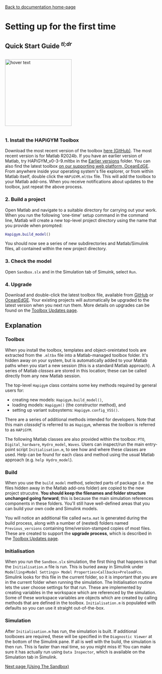 [Back to documentation home-page](https://github.com/HAPiWEC/HAPiGYM_docs/blob/main/README.md)

# Setting up for the first time

## Quick Start Guide <sup>*tl;dr*</sup>


<p style="display:inline-block;">
  <img align="left" src="https://github.com/HAPiWEC/HAPiGYM_docs/assets/39997400/877acd49-b004-4072-b542-2d87089664c6" width="220" title="hover text">

### 1. Install the HAPiGYM Toolbox
Download the most recent version of the toolbox [here (GitHub)](https://github.com/HAPiWEC/HAPiGYM_docs/tree/main/Toolbox_versions). The most recent version is for Matlab R2024b. If you have an earlier version of Matlab, try HAPiGYM_v0-3-9.mltbx in the [Earlier versions](https://github.com/HAPiWEC/HAPiGYM_docs/tree/main/Toolbox_versions/Earlier%20versions) folder. You can also find the latest toolbox [on our supporting web platform, OceanEdGE](https://github.com/HAPiWEC/HAPiGYM_docs/tree/main/Toolbox_versions). From anywhere inside your operating system's file explorer, or from within Matlab itself, double click the `HAPiGYM.mltbx` file. This will add the toolbox to your Matlab add-ons. When you receive notifications about updates to the toolbox, just repeat the above process.

### 2. Build a project
Open Matlab and navigate to a suitable directory for carrying out your work. When you run the following 'one-time' setup command in the command line, Matlab will create a new top-level project directory using the name that you provide when prompted:

```matlab
Hapigym.build_model()
```
You should now see a series of new subdirectories and Matlab/Simulink files, all contained within the new project directory.

### 3. Check the model
Open `Sandbox.slx` and in the Simulation tab of Simuink, select `Run`.

### 4. Upgrade
Download and double-click the latest toolbox file, available from [GitHub](https://github.com/HAPiWEC/HAPiGYM_docs/tree/main/Toolbox_versions) or [OceanEdGE](https://github.com/HAPiWEC/HAPiGYM_docs/tree/main/Toolbox_versions). Your existing projects will automatically be upgraded to the latest version when you next run them. More details on upgrades can be found on the [Toolbox Updates page](https://github.com/HAPiWEC/HAPiGYM_docs/blob/main/Pages/Getting-started/3-Toolbox-updates.md).

</p>

## Explanation

### Toolbox
When you install the toolbox, templates and object-oreintated tools are extracted from the `.mltbx` file into a Matlab-managed toolbox folder. It's hidden away on your system, but is automatically added to your Matlab paths when you start a new session (this is a standard Matlab approach). A series of Matlab *classes* are stored in this location; these can be called directly from any new Matlab session. 

The top-level `Hapigym` class contains some key methods required by general users for:
- creating new models: `Hapigym.build_model()`, 
- loading models: `Hapigym()` (the constructor method), and 
- setting up variant subsystems: `Hapigym.config_VSS()`. 

There are a series of additional methods intended for developers. Note that this main *classdef* is referred to as `Hapigym`, whereas the *toolbox* is referred to as `HAPiGYM`. 

The following Matlab classes are also provided within the toolbox: `PTO`, `Digital_hardware`, `Hydro_model`, `Waves`. Users can inspect/run the main entry-point script `Initialisation.m`, to see how and where these classes are used. Help can be found for each class and method using the usual Matlab approach (e.g. `help Hydro_model`).


### Build
When you use the `build_model` method, selected parts of package (i.e. the files hidden away in the Matlab add-ons folder) are copied to the new project strucutre. **You should keep the filenames and folder structure unchanged going forward**; this is because the main simulation references components in these folders.
You'll still have well-defined areas that you can build your own code and Simulink models.

You will notice an additional file called `meta.mat` is generated during the build process, along with a number of (nested) folders named `Previous_versions` containing time/version-stamped copies of most files. These are created to support the **upgrade process**, which is described in the [Toolbox Updates page](https://github.com/HAPiWEC/HAPiGYM_docs/blob/main/Pages/Getting-started/3-Toolbox-updates.md).

### Initialisation
When you run the `Sandbox.slx` simulation, the first thing that happens is that the `Initialisation.m` file is run. This is buried away in Simulink under `Modelling>Model Settings> Model Properties>Callbacks>PreloadFcn`. Simulink looks for this file in the current folder, so it is important that you are in the current folder when running the simulation. The Initialisation routine lets the user choose settings for that run. These are implemented by creating variables in the workspace which are referenced by the simulation. Some of these workspace variables are objects which are created by calling methods that are defined in the toolbox. `Initialisation.m` is populated with defaults so you can use it straight out-of-the-box. 

### Simulation
After `Initialisation.m` has run, the simulation is built. If additional toolboxes are required, these will be specified in the `Diagnostic Viewer` at the bottom of the Simulink pane. If all is well with the build, the simulation is then run. This is faster than real time, so you might miss it! You can make sure it has actually run using `Data Inspector`, which is available on the Simulation tab in Simulink.       


[Next page (Using The Sandbox)](https://github.com/HAPiWEC/HAPiGYM_docs/blob/main/Pages/Getting-started/2-Using-The-Sandbox.md)
